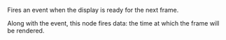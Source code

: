 Fires an event when the display is ready for the next frame.

Along with the event, this node fires data: the time at which the frame will be rendered.
